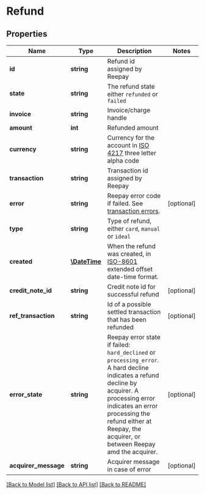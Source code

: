 # Refund

## Properties
Name | Type | Description | Notes
------------ | ------------- | ------------- | -------------
**id** | **string** | Refund id assigned by Reepay |
**state** | **string** | The refund state either `refunded` or `failed` |
**invoice** | **string** | Invoice/charge handle |
**amount** | **int** | Refunded amount |
**currency** | **string** | Currency for the account in [ISO 4217](http://da.wikipedia.org/wiki/ISO_4217) three letter alpha code |
**transaction** | **string** | Transaction id assigned by Reepay |
**error** | **string** | Reepay error code if failed. See [transaction errors](https://docs.reepay.com/api/#transaction-errors). | [optional]
**type** | **string** | Type of refund, either `card`, `manual` or `ideal`|
**created** | [**\DateTime**](\DateTime.md) | When the refund was created, in [ISO-8601](http://en.wikipedia.org/wiki/ISO_8601) extended offset date-time format. |
**credit_note_id** | **string** | Credit note id for successful refund | [optional]
**ref_transaction** | **string** | Id of a possible settled transaction that has been refunded | [optional]
**error_state** | **string** | Reepay error state if failed: `hard_declined` or `processing_error`. A hard decline indicates a refund decline by acquirer. A processing error indicates an error processing the refund either at Reepay, the acquirer, or between Reepay amd the acquirer. | [optional]
**acquirer_message** | **string** | Acquirer message in case of error | [optional]

[[Back to Model list]](../../README.md#documentation-for-models) [[Back to API list]](../../README.md#documentation-for-api-endpoints) [[Back to README]](../../README.md)


